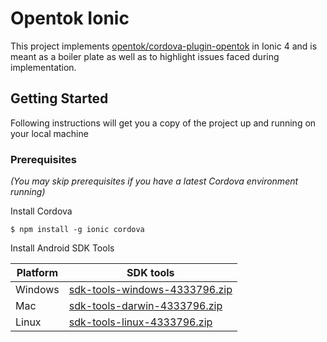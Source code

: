 # Opentok Ionic

This project implements [opentok/cordova-plugin-opentok](https://github.com/opentok/cordova-plugin-opentok) in Ionic 4 and is meant as a boiler plate as well as to highlight issues faced during implementation.

## Getting Started

Following instructions will get you a copy of the project up and running on your local machine

### Prerequisites

<em>(You may skip prerequisites if you have a latest Cordova environment running)</em>

Install Cordova
```
$ npm install -g ionic cordova
```

Install Android SDK Tools

| Platform | SDK tools   |
| ---------|-------------|
| Windows  | [sdk-tools-windows-4333796.zip](https://dl.google.com/android/repository/sdk-tools-windows-4333796.zip) |
| Mac      | [sdk-tools-darwin-4333796.zip](https://dl.google.com/android/repository/sdk-tools-darwin-4333796.zip)      |
| Linux    | [sdk-tools-linux-4333796.zip](https://dl.google.com/android/repository/sdk-tools-linux-4333796.zip)     |
